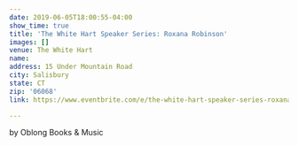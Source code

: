 ```yaml
---
date: 2019-06-05T18:00:55-04:00
show_time: true
title: 'The White Hart Speaker Series: Roxana Robinson'
images: []
venue: The White Hart
name: 
address: 15 Under Mountain Road
city: Salisbury
state: CT
zip: '06068'
link: https://www.eventbrite.com/e/the-white-hart-speaker-series-roxana-robinson-tickets-61170742337

---
```

by Oblong Books & Music